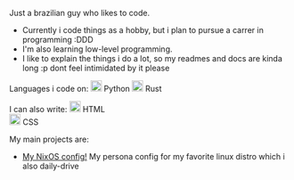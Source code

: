 Just a brazilian guy who likes to code.

- Currently i code things as a hobby, but i plan to pursue a carrer in programming :DDD
- I'm also learning low-level programming.
- I like to explain the things i do a lot, so my readmes and docs are kinda long :p dont feel intimidated by it please

Languages i code on:
<img src="" alt="drawing" width="20"/> Python
<img src="" alt="drawing" width="20"> Rust  

I can also write:
<img src="" alt="drawing" width="20"/> HTML  
<img src="" alt="drawing" width="20"/> CSS 

My main projects are:
- [My NixOS config!](https://github.com/PolarFill/flaked-dots) My persona config for my favorite linux distro which i also daily-drive
